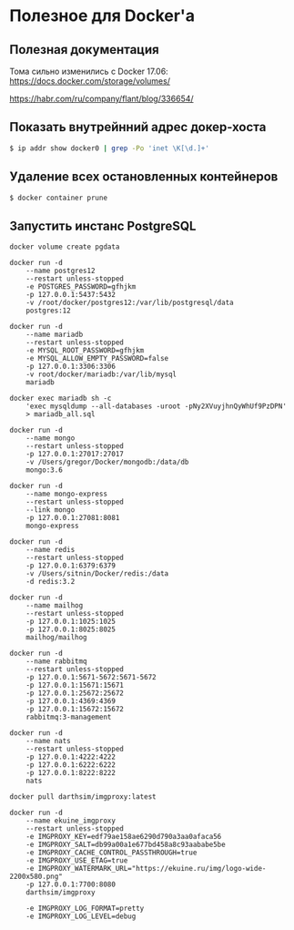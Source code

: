 # Полезное для Docker'а

## Полезная документация

Тома сильно изменились с Docker 17.06: https://docs.docker.com/storage/volumes/

https://habr.com/ru/company/flant/blog/336654/

## Показать внутрейнний адрес докер-хоста

```bash
$ ip addr show docker0 | grep -Po 'inet \K[\d.]+'
```

## Удаление всех остановленных контейнеров

```bash
$ docker container prune
```

## Запустить инстанс PostgreSQL

```
docker volume create pgdata
```

```
docker run -d
    --name postgres12
    --restart unless-stopped
    -e POSTGRES_PASSWORD=gfhjkm
    -p 127.0.0.1:5437:5432
    -v /root/docker/postgres12:/var/lib/postgresql/data
    postgres:12
```

```
docker run -d
    --name mariadb
    --restart unless-stopped
    -e MYSQL_ROOT_PASSWORD=gfhjkm
    -e MYSQL_ALLOW_EMPTY_PASSWORD=false
    -p 127.0.0.1:3306:3306
    -v root/docker/mariadb:/var/lib/mysql
    mariadb
```

```
docker exec mariadb sh -c
    'exec mysqldump --all-databases -uroot -pNy2XVuyjhnQyWhUf9PzDPN'
    > mariadb_all.sql
```

```
docker run -d
    --name mongo
    --restart unless-stopped
    -p 127.0.0.1:27017:27017
    -v /Users/gregor/Docker/mongodb:/data/db
    mongo:3.6
```

```
docker run -d
    --name mongo-express
    --restart unless-stopped
    --link mongo
    -p 127.0.0.1:27081:8081
    mongo-express
```

```
docker run -d
    --name redis
    --restart unless-stopped
    -p 127.0.0.1:6379:6379
    -v /Users/sitnin/Docker/redis:/data
    -d redis:3.2
```

```
docker run -d
    --name mailhog
    --restart unless-stopped
    -p 127.0.0.1:1025:1025
    -p 127.0.0.1:8025:8025
    mailhog/mailhog
```

```
docker run -d
    --name rabbitmq
    --restart unless-stopped
    -p 127.0.0.1:5671-5672:5671-5672
    -p 127.0.0.1:15671:15671
    -p 127.0.0.1:25672:25672
    -p 127.0.0.1:4369:4369
    -p 127.0.0.1:15672:15672
    rabbitmq:3-management
```

```
docker run -d
    --name nats
    --restart unless-stopped
    -p 127.0.0.1:4222:4222
    -p 127.0.0.1:6222:6222
    -p 127.0.0.1:8222:8222
    nats
```

```
docker pull darthsim/imgproxy:latest

docker run -d
    --name ekuine_imgproxy
    --restart unless-stopped
    -e IMGPROXY_KEY=edf79ae158ae6290d790a3aa0afaca56
    -e IMGPROXY_SALT=db99a00a1e677bd458a8c93aababe5be
    -e IMGPROXY_CACHE_CONTROL_PASSTHROUGH=true
    -e IMGPROXY_USE_ETAG=true
    -e IMGPROXY_WATERMARK_URL="https://ekuine.ru/img/logo-wide-2200x580.png"
    -p 127.0.0.1:7700:8080
    darthsim/imgproxy

    -e IMGPROXY_LOG_FORMAT=pretty
    -e IMGPROXY_LOG_LEVEL=debug
```
